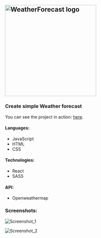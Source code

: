 ## <img src="https://user-images.githubusercontent.com/43339813/117165004-cb8f5000-adcd-11eb-828c-df72b19eea56.png" width="300" title="WeatherForecast logo"> ##

### Create simple Weather forecast ###

You can see the project in action:  [here]().

#### Languages:
- JаvaScript
- HTML
- CSS

#### Technologies: 
- React
- SASS

#### API:
- Openweathermap

### Screenshots: 

![Screenshot_1](https://user-images.githubusercontent.com/43339813/117164941-bca89d80-adcd-11eb-94e9-f6cc6bfb9535.png)

![Screenshot_2](https://user-images.githubusercontent.com/43339813/117164955-c0d4bb00-adcd-11eb-8de7-69e43679066c.png)


